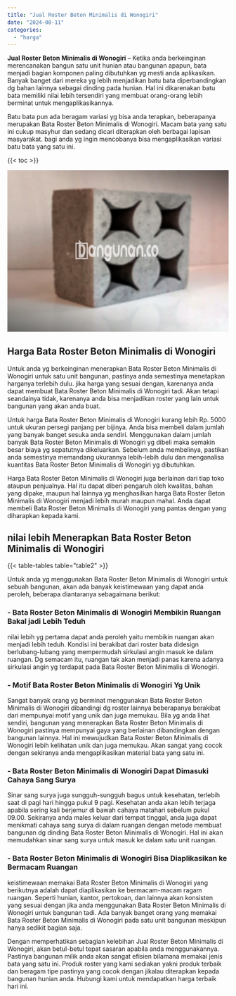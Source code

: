 ```yaml
---
title: "Jual Roster Beton Minimalis di Wonogiri"
date: "2024-08-11"
categories: 
  - "harga"
---
```


**Jual Roster Beton Minimalis di Wonogiri** – Ketika anda berkeinginan merencanakan bangun satu unit hunian atau bangunan apapun, bata menjadi bagian komponen paling dibutuhkan yg mesti anda aplikasikan. Banyak banget dari mereka yg lebih menjadikan batu bata diperbandingkan dg bahan lainnya sebagai dinding pada hunian. Hal ini dikarenakan batu bata memiliki nilai lebih tersendiri yang membuat orang-orang lebih berminat untuk mengaplikasikannya.

Batu bata pun ada beragam variasi yg bisa anda terapkan, beberapanya merupakan Bata Roster Beton Minimalis di Wonogiri. Macam bata yang satu ini cukup masyhur dan sedang dicari diterapkan oleh berbagai lapisan masyarakat. bagi anda yg ingin mencobanya bisa mengaplikasikan variasi batu bata yang satu ini.

{{< toc >}}

![Jual Roster Beton Minimalis di Wonogiri](/images/bata-roster-minimalis-23.png)

## Harga Bata Roster Beton Minimalis di Wonogiri

Untuk anda yg berkeinginan menerapkan Bata Roster Beton Minimalis di Wonogiri untuk satu unit bangunan, pastinya anda semestinya menetapkan harganya terlebih dulu. jika harga yang sesuai dengan, karenanya anda dapat membuat Bata Roster Beton Minimalis di Wonogiri tadi. Akan tetapi seandainya tidak, karenanya anda bisa menjadikan roster yang lain untuk bangunan yang akan anda buat.

Untuk harga Bata Roster Beton Minimalis di Wonogiri kurang lebih Rp. 5000 untuk ukuran persegi panjang per bijinya. Anda bisa membeli dalam jumlah yang banyak banget sesuka anda sendiri. Menggunakan dalam jumlah banyak Bata Roster Beton Minimalis di Wonogiri yg dibeli maka semakin besar biaya yg sepatutnya dikeluarkan. Sebelum anda membelinya, pastikan anda semestinya memandang ukurannya lebih-lebih dulu dan menganalisa kuantitas Bata Roster Beton Minimalis di Wonogiri yg dibutuhkan.

Harga Bata Roster Beton Minimalis di Wonogiri juga berlainan dari tiap toko ataupun penjualnya. Hal itu dapat diberi pengaruh oleh kwalitas, bahan yang dipake, maupun hal lainnya yg menghasilkan harga Bata Roster Beton Minimalis di Wonogiri menjadi lebih murah maupun mahal. Anda dapat membeli Bata Roster Beton Minimalis di Wonogiri yang pantas dengan yang diharapkan kepada kami.

## nilai lebih Menerapkan Bata Roster Beton Minimalis di Wonogiri

{{< table-tables table="table2" >}}

Untuk anda yg menggunakan Bata Roster Beton Minimalis di Wonogiri untuk sebuah bangunan, akan ada banyak keistimewaan yang dapat anda peroleh, beberapa diantaranya sebagaimana berikut:

### \- Bata Roster Beton Minimalis di Wonogiri Membikin Ruangan Bakal jadi Lebih Teduh

nilai lebih yg pertama dapat anda peroleh yaitu membikin ruangan akan menjadi lebih teduh. Kondisi ini berakibat dari roster bata didesign berlubang-lubang yang mempermudah sirkulasi angin masuk ke dalam ruangan. Dg semacam itu, ruangan tak akan menjadi panas karena adanya sirkulasi angin yg terdapat pada Bata Roster Beton Minimalis di Wonogiri.

### \- Motif Bata Roster Beton Minimalis di Wonogiri Yg Unik

Sangat banyak orang yg berminat menggunakan Bata Roster Beton Minimalis di Wonogiri dibandingi dg roster lainnya beberapanya berakibat dari mempunyai motif yang unik dan juga memukau. Bila yg anda lihat sendiri, bangunan yang menerapkan Bata Roster Beton Minimalis di Wonogiri pastinya mempunyai gaya yang berlainan dibandingkan dengan bangunan lainnya. Hal ini mewujudkan Bata Roster Beton Minimalis di Wonogiri lebih kelihatan unik dan juga memukau. Akan sangat yang cocok dengan sekiranya anda mengaplikasikan material bata yang satu ini.

### \- Bata Roster Beton Minimalis di Wonogiri Dapat Dimasuki Cahaya Sang Surya

Sinar sang surya juga sungguh-sungguh bagus untuk kesehatan, terlebih saat di pagi hari hingga pukul 9 pagi. Kesehatan anda akan lebih terjaga apabila sering kali berjemur di bawah cahaya matahari sebelum pukul 09.00. Sekiranya anda males keluar dari tempat tinggal, anda juga dapat menikmati cahaya sang surya di dalam ruangan dengan metode membuat bangunan dg dinding Bata Roster Beton Minimalis di Wonogiri. Hal ini akan memudahkan sinar sang surya untuk masuk ke dalam satu unit ruangan.

### \- Bata Roster Beton Minimalis di Wonogiri Bisa Diaplikasikan ke Bermacam Ruangan

keistimewaan memakai Bata Roster Beton Minimalis di Wonogiri yang berikutnya adalah dapat diaplikasikan ke bermacam-macam ragam ruangan. Seperti hunian, kantor, pertokoan, dan lainnya akan konsisten yang sesuai dengan jika anda menggunakan Bata Roster Beton Minimalis di Wonogiri untuk bangunan tadi. Ada banyak banget orang yang memakai Bata Roster Beton Minimalis di Wonogiri pada satu unit bangunan meskipun hanya sedikit bagian saja.

Dengan memperhatikan sebagian kelebihan Jual Roster Beton Minimalis di Wonogiri, akan betul-betul tepat sasaran apabila anda menggunakannya. Pastinya bangunan milik anda akan sangat efisien bilamana memakai jenis bata yang satu ini. Produk roster yang kami sediakan yakni produk terbaik dan beragam tipe pastinya yang cocok dengan jikalau diterapkan kepada bangunan hunian anda. Hubungi kami untuk mendapatkan harga terbaik hari ini.
